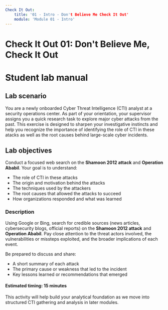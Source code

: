 ```yaml
---
Check It Out:
    title: '01 - Intro - Don't Believe Me Check It Out'
    module: 'Module 01 - Intro'
---
```


# Check It Out 01: Don't Believe Me, Check It Out
# Student lab manual

## Lab scenario

You are a newly onboarded Cyber Threat Intelligence (CTI) analyst at a security operations center. As part of your orientation, your supervisor assigns you a quick research task to explore major cyber attacks from the past. This exercise is designed to sharpen your investigative instincts and help you recognize the importance of identifying the role of CTI in these atacks as well as the root causes behind large-scale cyber incidents. 


## Lab objectives

Conduct a focused web search on the **Shamoon 2012 attack** and **Operation Ababil**. Your goal is to understand:
- The role of CTI in these attacks
- The origin and motivation behind the attacks
- The techniques used by the attackers
- The root causes that allowed the attacks to succeed
- How organizations responded and what was learned

### **Description**

Using Google or Bing, search for credible sources (news articles, cybersecurity blogs, official reports) on the **Shamoon 2012 attack** and **Operation Ababil**. Pay close attention to the threat actors involved, the vulnerabilities or missteps exploited, and the broader implications of each event.

Be prepared to discuss and share:
- A short summary of each attack  
- The primary cause or weakness that led to the incident  
- Key lessons learned or recommendations that emerged  


#### Estimated timing: 15 minutes

This activity will help build your analytical foundation as we move into structured CTI gathering and analysis in later modules.

